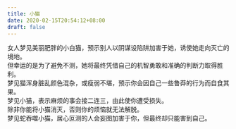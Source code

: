```yaml
---
title: 小猫
date: 2020-02-15T20:54:12+08:00
draft: false
---
```


女人梦见美丽肥胖的小白猫，预示别人以阴谋设陷阱加害于她，诱使她走向灭亡的境地。<br>
但幸运的是为了避免不测，她将最终凭借自己的机智勇敢和准确的判断力取得胜利。<br>
梦见猫浑身脏乱颜色混杂，或瘦弱不堪，预示你会因自己一些鲁莽的行为而自食其果。<br>
梦见小猫，表示麻烦的事会接二连三，由此使你遭受损失。<br>
除非你能将小猫消灭，否则你的烦恼就无法解脱。<br>
梦见蛇吞噬小猫，居心叵测的人会妄图加害于你，但最终却只能害到自己。<br>
